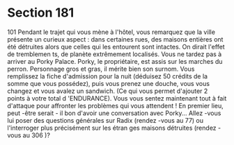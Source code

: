 # Section 181

101
Pendant le trajet qui vous mène à l'hôtel, vous remarquez que la
ville présente un curieux aspect : dans certaines rues, des
maisons entières ont été détruites alors que celles qui les
entourent sont intactes. On dirait l'effet de tremblemen ts, de
planète extrêmement localisés. Vous ne tardez pas à arriver au
Porky Palace. Porky, le propriétaire, est assis sur les marches du
perron. Personnage gros et gras, il mérite bien son surnom. Vous
remplissez la fiche d'admission pour la nuit (déduisez  50 crédits
de la somme que vous possédez), puis vous prenez une douche,
vous vous changez et vous avalez un sandwich. (Ce qui vous
permet d'ajouter 2 points à votre total d 'ENDURANCE).  Vous
vous sentez maintenant tout à fait d'attaque pour affronter les
problèmes qui vous attendent ! En premier lieu, peut -être serait -
il bon d'avoir une conversation avec Porky... Allez -vous lui poser
des questions générales sur Radix (rendez -vous au 77) ou
l'interroger plus précisément sur les étran ges maisons détruites
(rendez -vous au 306 )?